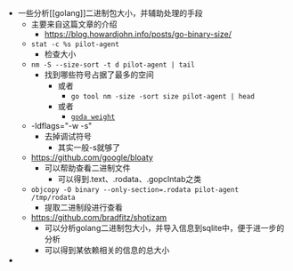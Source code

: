 - 一些分析[[golang]]二进制包大小，并辅助处理的手段
	- 主要来自这篇文章的介绍
		- https://blog.howardjohn.info/posts/go-binary-size/
	- `stat -c %s pilot-agent`
		- 检查大小
	- `nm -S --size-sort -t d pilot-agent | tail`
		- 找到哪些符号占据了最多的空间
			- 或者
				- `go tool nm -size -sort size pilot-agent | head`
			- 或者
				- [`goda weight`](https://github.com/loov/goda)
	- -ldflags="-w -s"
		- 去掉调试符号
			- 其实一般-s就够了
	- https://github.com/google/bloaty
		- 可以帮助查看二进制文件
			- 可以得到.text、.rodata、.gopclntab之类
	- `objcopy -O binary --only-section=.rodata pilot-agent /tmp/rodata`
		- 提取二进制段进行查看
	- https://github.com/bradfitz/shotizam
		- 可以分析golang二进制包大小，并导入信息到sqlite中，便于进一步的分析
		- 可以得到某依赖相关的信息的总大小
-
